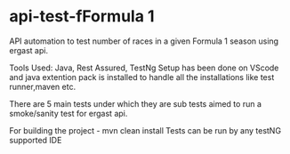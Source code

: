 # api-test-fFormula 1
API automation to test number of races in a given Formula 1 season using ergast api.


Tools Used: Java, Rest Assured, TestNg
Setup has been done on VScode and java extention pack is installed to handle all the installations like test runner,maven etc.

There are 5 main tests under which they are sub tests aimed to run a smoke/sanity test for ergast api.

For building the project - mvn clean install
Tests can be run by any testNG supported IDE
